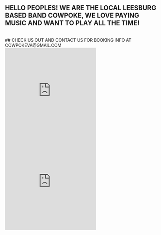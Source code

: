 ## HELLO PEOPLES! WE ARE THE LOCAL LEESBURG BASED BAND COWPOKE, WE LOVE PAYING MUSIC AND WANT TO PLAY ALL THE TIME!
<br>
## CHECK US OUT AND CONTACT US FOR BOOKING INFO AT COWPOKEVA@GMAIL.COM 
<br>
<iframe width="300" height="300" src="https://www.youtube.com/embed/eppiVEbUGgk" title="YouTube video player" frameborder="0" allow="accelerometer; autoplay; clipboard-write; encrypted-media; gyroscope; picture-in-picture" allowfullscreen></iframe> 

<iframe src="https://calendar.google.com/calendar/embed?height=600&amp;wkst=1&amp;bgcolor=%23ffffff&amp;ctz=America%2FNew_York&amp;src=Y293cG9rZXZhQGdtYWlsLmNvbQ&amp;color=%23039BE5&amp;showTitle=0&amp;showDate=1&amp;showPrint=0&amp;showTabs=0&amp;showCalendars=0" style="border-width:0" width="300" height="300" frameborder="0" scrolling="no"></iframe>
<br>
